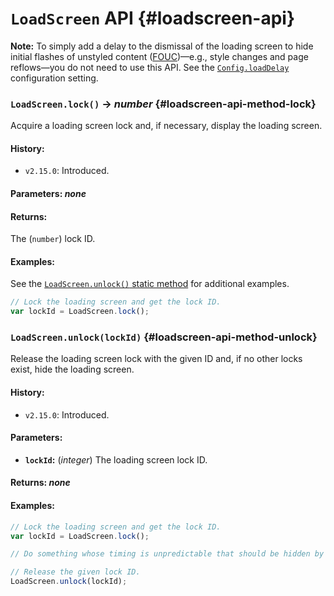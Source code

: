 <!-- ***********************************************************************************************
	LoadScreen API
************************************************************************************************ -->
# `LoadScreen` API {#loadscreen-api}

<p role="note"><b>Note:</b>
To simply add a delay to the dismissal of the loading screen to hide initial flashes of unstyled content (<a href="https://www.wikipedia.org/wiki/Flash_of_unstyled_content">FOUC</a>)—e.g., style changes and page reflows—you do not need to use this API.  See the <a href="#config-api-property-loaddelay"><code>Config.loadDelay</code></a> configuration setting.
</p>

<!-- *********************************************************************** -->

### `LoadScreen.lock()` → *number* {#loadscreen-api-method-lock}

Acquire a loading screen lock and, if necessary, display the loading screen.

#### History:

* `v2.15.0`: Introduced.

#### Parameters: *none*

#### Returns:

The (`number`) lock ID.

#### Examples:

See the [`LoadScreen.unlock()` static method](#loadscreen-api-method-unlock) for additional examples.

```js
// Lock the loading screen and get the lock ID.
var lockId = LoadScreen.lock();
```

<!-- *********************************************************************** -->

### `LoadScreen.unlock(lockId)` {#loadscreen-api-method-unlock}

Release the loading screen lock with the given ID and, if no other locks exist, hide the loading screen.

#### History:

* `v2.15.0`: Introduced.

#### Parameters:

* **`lockId`:** (*integer*) The loading screen lock ID.

#### Returns: *none*

#### Examples:

```js
// Lock the loading screen and get the lock ID.
var lockId = LoadScreen.lock();

// Do something whose timing is unpredictable that should be hidden by the loading screen.

// Release the given lock ID.
LoadScreen.unlock(lockId);
```
